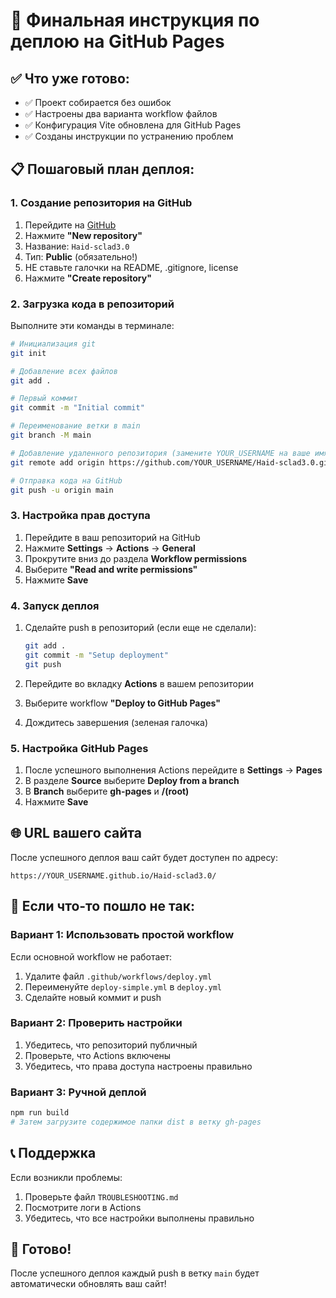 # 🚀 Финальная инструкция по деплою на GitHub Pages

## ✅ Что уже готово:

- ✅ Проект собирается без ошибок
- ✅ Настроены два варианта workflow файлов
- ✅ Конфигурация Vite обновлена для GitHub Pages
- ✅ Созданы инструкции по устранению проблем

## 📋 Пошаговый план деплоя:

### 1. Создание репозитория на GitHub

1. Перейдите на [GitHub](https://github.com)
2. Нажмите **"New repository"**
3. Название: `Haid-sclad3.0`
4. Тип: **Public** (обязательно!)
5. НЕ ставьте галочки на README, .gitignore, license
6. Нажмите **"Create repository"**

### 2. Загрузка кода в репозиторий

Выполните эти команды в терминале:

```bash
# Инициализация git
git init

# Добавление всех файлов
git add .

# Первый коммит
git commit -m "Initial commit"

# Переименование ветки в main
git branch -M main

# Добавление удаленного репозитория (замените YOUR_USERNAME на ваше имя пользователя)
git remote add origin https://github.com/YOUR_USERNAME/Haid-sclad3.0.git

# Отправка кода на GitHub
git push -u origin main
```

### 3. Настройка прав доступа

1. Перейдите в ваш репозиторий на GitHub
2. Нажмите **Settings** → **Actions** → **General**
3. Прокрутите вниз до раздела **Workflow permissions**
4. Выберите **"Read and write permissions"**
5. Нажмите **Save**

### 4. Запуск деплоя

1. Сделайте push в репозиторий (если еще не сделали):

   ```bash
   git add .
   git commit -m "Setup deployment"
   git push
   ```

2. Перейдите во вкладку **Actions** в вашем репозитории
3. Выберите workflow **"Deploy to GitHub Pages"**
4. Дождитесь завершения (зеленая галочка)

### 5. Настройка GitHub Pages

1. После успешного выполнения Actions перейдите в **Settings** → **Pages**
2. В разделе **Source** выберите **Deploy from a branch**
3. В **Branch** выберите **gh-pages** и **/(root)**
4. Нажмите **Save**

## 🌐 URL вашего сайта

После успешного деплоя ваш сайт будет доступен по адресу:

```
https://YOUR_USERNAME.github.io/Haid-sclad3.0/
```

## 🔧 Если что-то пошло не так:

### Вариант 1: Использовать простой workflow

Если основной workflow не работает:

1. Удалите файл `.github/workflows/deploy.yml`
2. Переименуйте `deploy-simple.yml` в `deploy.yml`
3. Сделайте новый коммит и push

### Вариант 2: Проверить настройки

1. Убедитесь, что репозиторий публичный
2. Проверьте, что Actions включены
3. Убедитесь, что права доступа настроены правильно

### Вариант 3: Ручной деплой

```bash
npm run build
# Затем загрузите содержимое папки dist в ветку gh-pages
```

## 📞 Поддержка

Если возникли проблемы:

1. Проверьте файл `TROUBLESHOOTING.md`
2. Посмотрите логи в Actions
3. Убедитесь, что все настройки выполнены правильно

## 🎉 Готово!

После успешного деплоя каждый push в ветку `main` будет автоматически обновлять ваш сайт!
